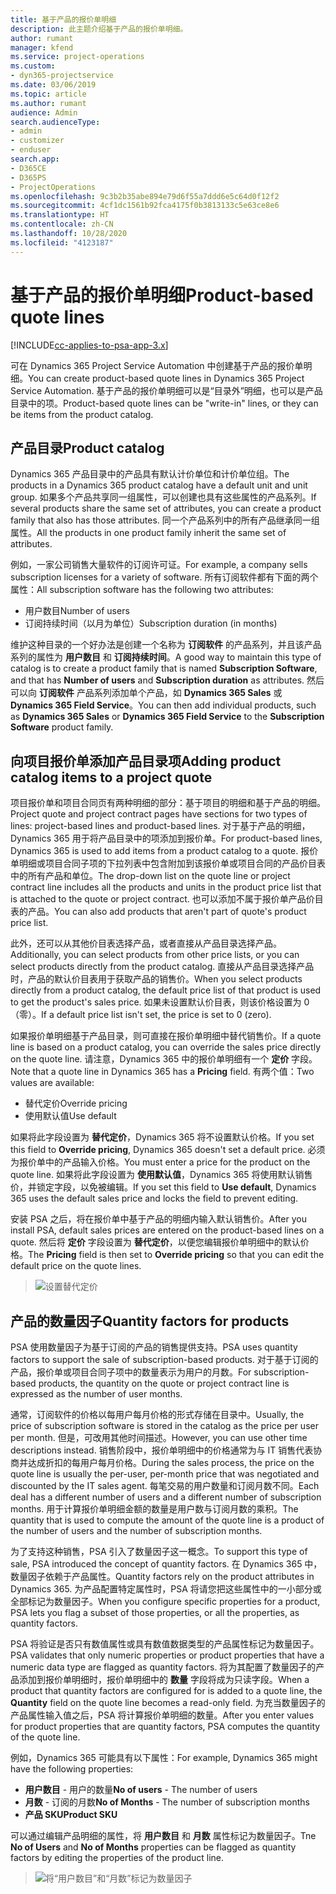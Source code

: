 ```yaml
---
title: 基于产品的报价单明细
description: 此主题介绍基于产品的报价单明细。
author: rumant
manager: kfend
ms.service: project-operations
ms.custom:
- dyn365-projectservice
ms.date: 03/06/2019
ms.topic: article
ms.author: rumant
audience: Admin
search.audienceType:
- admin
- customizer
- enduser
search.app:
- D365CE
- D365PS
- ProjectOperations
ms.openlocfilehash: 9c3b2b35abe894e79d6f55a7ddd6e5c64d0f12f2
ms.sourcegitcommit: 4cf1dc1561b92fca4175f0b3813133c5e63ce8e6
ms.translationtype: HT
ms.contentlocale: zh-CN
ms.lasthandoff: 10/28/2020
ms.locfileid: "4123187"
---
```

# <a name="product-based-quote-lines"></a><span data-ttu-id="d38b5-103">基于产品的报价单明细</span><span class="sxs-lookup"><span data-stu-id="d38b5-103">Product-based quote lines</span></span>

[!INCLUDE[cc-applies-to-psa-app-3.x](../includes/cc-applies-to-psa-app-3x.md)]


<span data-ttu-id="d38b5-104">可在 Dynamics 365 Project Service Automation 中创建基于产品的报价单明细。</span><span class="sxs-lookup"><span data-stu-id="d38b5-104">You can create product-based quote lines in Dynamics 365 Project Service Automation.</span></span> <span data-ttu-id="d38b5-105">基于产品的报价单明细可以是“目录外”明细，也可以是产品目录中的项。</span><span class="sxs-lookup"><span data-stu-id="d38b5-105">Product-based quote lines can be "write-in" lines, or they can be items from the product catalog.</span></span>

## <a name="product-catalog"></a><span data-ttu-id="d38b5-106">产品目录</span><span class="sxs-lookup"><span data-stu-id="d38b5-106">Product catalog</span></span>

<span data-ttu-id="d38b5-107">Dynamics 365 产品目录中的产品具有默认计价单位和计价单位组。</span><span class="sxs-lookup"><span data-stu-id="d38b5-107">The products in a Dynamics 365 product catalog have a default unit and unit group.</span></span> <span data-ttu-id="d38b5-108">如果多个产品共享同一组属性，可以创建也具有这些属性的产品系列。</span><span class="sxs-lookup"><span data-stu-id="d38b5-108">If several products share the same set of attributes, you can create a product family that also has those attributes.</span></span> <span data-ttu-id="d38b5-109">同一个产品系列中的所有产品继承同一组属性。</span><span class="sxs-lookup"><span data-stu-id="d38b5-109">All the products in one product family inherit the same set of attributes.</span></span>

<span data-ttu-id="d38b5-110">例如，一家公司销售大量软件的订阅许可证。</span><span class="sxs-lookup"><span data-stu-id="d38b5-110">For example, a company sells subscription licenses for a variety of software.</span></span> <span data-ttu-id="d38b5-111">所有订阅软件都有下面的两个属性：</span><span class="sxs-lookup"><span data-stu-id="d38b5-111">All subscription software has the following two attributes:</span></span>

- <span data-ttu-id="d38b5-112">用户数目</span><span class="sxs-lookup"><span data-stu-id="d38b5-112">Number of users</span></span> 
- <span data-ttu-id="d38b5-113">订阅持续时间（以月为单位）</span><span class="sxs-lookup"><span data-stu-id="d38b5-113">Subscription duration (in months)</span></span>

<span data-ttu-id="d38b5-114">维护这种目录的一个好办法是创建一个名称为 **订阅软件** 的产品系列，并且该产品系列的属性为 **用户数目** 和 **订阅持续时间**。</span><span class="sxs-lookup"><span data-stu-id="d38b5-114">A good way to maintain this type of catalog is to create a product family that is named **Subscription Software**, and that has **Number of users** and **Subscription duration** as attributes.</span></span> <span data-ttu-id="d38b5-115">然后可以向 **订阅软件** 产品系列添加单个产品，如 **Dynamics 365 Sales** 或 **Dynamics 365 Field Service**。</span><span class="sxs-lookup"><span data-stu-id="d38b5-115">You can then add individual products, such as **Dynamics 365 Sales** or **Dynamics 365 Field Service** to the **Subscription Software** product family.</span></span>

## <a name="adding-product-catalog-items-to-a-project-quote"></a><span data-ttu-id="d38b5-116">向项目报价单添加产品目录项</span><span class="sxs-lookup"><span data-stu-id="d38b5-116">Adding product catalog items to a project quote</span></span>

<span data-ttu-id="d38b5-117">项目报价单和项目合同页有两种明细的部分：基于项目的明细和基于产品的明细。</span><span class="sxs-lookup"><span data-stu-id="d38b5-117">Project quote and project contract pages have sections for two types of lines: project-based lines and product-based lines.</span></span> <span data-ttu-id="d38b5-118">对于基于产品的明细，Dynamics 365 用于将产品目录中的项添加到报价单。</span><span class="sxs-lookup"><span data-stu-id="d38b5-118">For product-based lines, Dynamics 365 is used to add items from a product catalog to a quote.</span></span> <span data-ttu-id="d38b5-119">报价单明细或项目合同子项的下拉列表中包含附加到该报价单或项目合同的产品价目表中的所有产品和单位。</span><span class="sxs-lookup"><span data-stu-id="d38b5-119">The drop-down list on the quote line or project contract line includes all the products and units in the product price list that is attached to the quote or project contract.</span></span> <span data-ttu-id="d38b5-120">也可以添加不属于报价单产品价目表的产品。</span><span class="sxs-lookup"><span data-stu-id="d38b5-120">You can also add products that aren't part of quote's product price list.</span></span>

<span data-ttu-id="d38b5-121">此外，还可以从其他价目表选择产品，或者直接从产品目录选择产品。</span><span class="sxs-lookup"><span data-stu-id="d38b5-121">Additionally, you can select products from other price lists, or you can select products directly from the product catalog.</span></span> <span data-ttu-id="d38b5-122">直接从产品目录选择产品时，产品的默认价目表用于获取产品的销售价。</span><span class="sxs-lookup"><span data-stu-id="d38b5-122">When you select products directly from a product catalog, the default price list of that product is used to get the product's sales price.</span></span> <span data-ttu-id="d38b5-123">如果未设置默认价目表，则该价格设置为 0（零）。</span><span class="sxs-lookup"><span data-stu-id="d38b5-123">If a default price list isn't set, the price is set to 0 (zero).</span></span>

<span data-ttu-id="d38b5-124">如果报价单明细基于产品目录，则可直接在报价单明细中替代销售价。</span><span class="sxs-lookup"><span data-stu-id="d38b5-124">If a quote line is based on a product catalog, you can override the sales price directly on the quote line.</span></span> <span data-ttu-id="d38b5-125">请注意，Dynamics 365 中的报价单明细有一个 **定价** 字段。</span><span class="sxs-lookup"><span data-stu-id="d38b5-125">Note that a quote line in Dynamics 365 has a **Pricing** field.</span></span> <span data-ttu-id="d38b5-126">有两个值：</span><span class="sxs-lookup"><span data-stu-id="d38b5-126">Two values are available:</span></span>

- <span data-ttu-id="d38b5-127">替代定价</span><span class="sxs-lookup"><span data-stu-id="d38b5-127">Override pricing</span></span>  
- <span data-ttu-id="d38b5-128">使用默认值</span><span class="sxs-lookup"><span data-stu-id="d38b5-128">Use default</span></span>

<span data-ttu-id="d38b5-129">如果将此字段设置为 **替代定价**，Dynamics 365 将不设置默认价格。</span><span class="sxs-lookup"><span data-stu-id="d38b5-129">If you set this field to **Override pricing**, Dynamics 365 doesn't set a default price.</span></span> <span data-ttu-id="d38b5-130">必须为报价单中的产品输入价格。</span><span class="sxs-lookup"><span data-stu-id="d38b5-130">You must enter a price for the product on the quote line.</span></span> <span data-ttu-id="d38b5-131">如果将此字段设置为 **使用默认值**，Dynamics 365 将使用默认销售价，并锁定字段，以免被编辑。</span><span class="sxs-lookup"><span data-stu-id="d38b5-131">If you set this field to **Use default**, Dynamics 365 uses the default sales price and locks the field to prevent editing.</span></span>

<span data-ttu-id="d38b5-132">安装 PSA 之后，将在报价单中基于产品的明细内输入默认销售价。</span><span class="sxs-lookup"><span data-stu-id="d38b5-132">After you install PSA, default sales prices are entered on the product-based lines on a quote.</span></span> <span data-ttu-id="d38b5-133">然后将 **定价** 字段设置为 **替代定价**，以便您编辑报价单明细中的默认价格。</span><span class="sxs-lookup"><span data-stu-id="d38b5-133">The **Pricing** field is then set to **Override pricing** so that you can edit the default price on the quote lines.</span></span>

> ![设置替代定价](media/basic-guide-10.png)
 
## <a name="quantity-factors-for-products"></a><span data-ttu-id="d38b5-135">产品的数量因子</span><span class="sxs-lookup"><span data-stu-id="d38b5-135">Quantity factors for products</span></span>

<span data-ttu-id="d38b5-136">PSA 使用数量因子为基于订阅的产品的销售提供支持。</span><span class="sxs-lookup"><span data-stu-id="d38b5-136">PSA uses quantity factors to support the sale of subscription-based products.</span></span> <span data-ttu-id="d38b5-137">对于基于订阅的产品，报价单或项目合同子项中的数量表示为用户的月数。</span><span class="sxs-lookup"><span data-stu-id="d38b5-137">For subscription-based products, the quantity on the quote or project contract line is expressed as the number of user months.</span></span>

<span data-ttu-id="d38b5-138">通常，订阅软件的价格以每用户每月价格的形式存储在目录中。</span><span class="sxs-lookup"><span data-stu-id="d38b5-138">Usually, the price of subscription software is stored in the catalog as the price per user per month.</span></span> <span data-ttu-id="d38b5-139">但是，可改用其他时间描述。</span><span class="sxs-lookup"><span data-stu-id="d38b5-139">However, you can use other time descriptions instead.</span></span> <span data-ttu-id="d38b5-140">销售阶段中，报价单明细中的价格通常为与 IT 销售代表协商并达成折扣的每用户每月价格。</span><span class="sxs-lookup"><span data-stu-id="d38b5-140">During the sales process, the price on the quote line is usually the per-user, per-month price that was negotiated and discounted by the IT sales agent.</span></span> <span data-ttu-id="d38b5-141">每笔交易的用户数量和订阅月数不同。</span><span class="sxs-lookup"><span data-stu-id="d38b5-141">Each deal has a different number of users and a different number of subscription months.</span></span> <span data-ttu-id="d38b5-142">用于计算报价单明细金额的数量是用户数与订阅月数的乘积。</span><span class="sxs-lookup"><span data-stu-id="d38b5-142">The quantity that is used to compute the amount of the quote line is a product of the number of users and the number of subscription months.</span></span>

<span data-ttu-id="d38b5-143">为了支持这种销售，PSA 引入了数量因子这一概念。</span><span class="sxs-lookup"><span data-stu-id="d38b5-143">To support this type of sale, PSA introduced the concept of quantity factors.</span></span> <span data-ttu-id="d38b5-144">在 Dynamics 365 中，数量因子依赖于产品属性。</span><span class="sxs-lookup"><span data-stu-id="d38b5-144">Quantity factors rely on the product attributes in Dynamics 365.</span></span> <span data-ttu-id="d38b5-145">为产品配置特定属性时，PSA 将请您把这些属性中的一小部分或全部标记为数量因子。</span><span class="sxs-lookup"><span data-stu-id="d38b5-145">When you configure specific properties for a product, PSA lets you flag a subset of those properties, or all the properties, as quantity factors.</span></span>

<span data-ttu-id="d38b5-146">PSA 将验证是否只有数值属性或具有数值数据类型的产品属性标记为数量因子。</span><span class="sxs-lookup"><span data-stu-id="d38b5-146">PSA validates that only numeric properties or product properties that have a numeric data type are flagged as quantity factors.</span></span> <span data-ttu-id="d38b5-147">将为其配置了数量因子的产品添加到报价单明细时，报价单明细中的 **数量** 字段将成为只读字段。</span><span class="sxs-lookup"><span data-stu-id="d38b5-147">When a product that quantity factors are configured for is added to a quote line, the **Quantity** field on the quote line becomes a read-only field.</span></span> <span data-ttu-id="d38b5-148">为充当数量因子的产品属性输入值之后，PSA 将计算报价单明细的数量。</span><span class="sxs-lookup"><span data-stu-id="d38b5-148">After you enter values for product properties that are quantity factors, PSA computes the quantity of the quote line.</span></span>

<span data-ttu-id="d38b5-149">例如，Dynamics 365 可能具有以下属性：</span><span class="sxs-lookup"><span data-stu-id="d38b5-149">For example, Dynamics 365 might have the following properties:</span></span> 

- <span data-ttu-id="d38b5-150">**用户数目** - 用户的数量</span><span class="sxs-lookup"><span data-stu-id="d38b5-150">**No of users** - The number of users</span></span> 
- <span data-ttu-id="d38b5-151">**月数** - 订阅的月数</span><span class="sxs-lookup"><span data-stu-id="d38b5-151">**No of Months** - The number of subscription months</span></span>
- <span data-ttu-id="d38b5-152">**产品 SKU**</span><span class="sxs-lookup"><span data-stu-id="d38b5-152">**Product SKU**</span></span> 

<span data-ttu-id="d38b5-153">可以通过编辑产品明细的属性，将 **用户数目** 和 **月数** 属性标记为数量因子。</span><span class="sxs-lookup"><span data-stu-id="d38b5-153">Tne **No of Users** and **No of Months** properties can be flagged as quantity factors by editing the properties of the product line.</span></span> 

> ![将“用户数目”和“月数”标记为数量因子](media/basic-guide-11.png)
 
